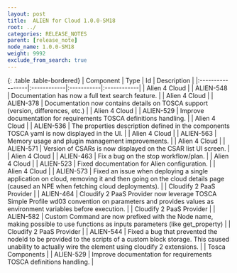 ```yaml
---
layout: post
title:  ALIEN for Cloud 1.0.0-SM18
root: ../
categories: RELEASE_NOTES
parent: [release_note]
node_name: 1.0.0-SM18
weight: 9992
exclude_from_search: true
---
```


{: .table .table-bordered}
| Component        | Type        | Id         | Description |
|:-----------------|:------------|:-----------|:------------|
| <span class="text-success"> Alien 4 Cloud</span> | <i class="fa fa-plus text-success"></i> | ALIEN-548 | Documentation has now a full text search feature. |
| <span class="text-success"> Alien 4 Cloud</span> | <i class="fa fa-level-up text-primary"></i> | ALIEN-378 | Documentation now contains details on TOSCA support (version, differences, etc.) |
| <span class="text-success"> Alien 4 Cloud</span> | <i class="fa fa-level-up text-primary"></i> | ALIEN-529 | Improve documentation for requirements TOSCA definitions handling. |
| <span class="text-success"> Alien 4 Cloud</span> | <i class="fa fa-level-up text-primary"></i> | ALIEN-536 | The properties description defined in the components TOSCA yaml is now displayed in the UI. |
| <span class="text-success"> Alien 4 Cloud</span> | <i class="fa fa-level-up text-primary"></i> | ALIEN-563 | Memory usage and plugin management improvements. |
| <span class="text-success"> Alien 4 Cloud</span> | <i class="fa fa-level-up text-primary"></i> | ALIEN-571 | Version of CSARs is now displayed on the CSAR list UI screen. |
| <span class="text-success"> Alien 4 Cloud</span> | <i class="fa fa-bug text-danger"></i> | ALIEN-463 | Fix a bug on the stop workflow/plan. |
| <span class="text-success"> Alien 4 Cloud</span> | <i class="fa fa-bug text-danger"></i> | ALIEN-523 | Fixed documentation for Alien configuration. |
| <span class="text-success"> Alien 4 Cloud</span> | <i class="fa fa-bug text-danger"></i> | ALIEN-573 | Fixed an issue when deploying a single application on cloud, removing it and then going on the cloud details page (caused an NPE when fetching cloud deployments). |
| <span class="text-primary"> Cloudify 2 PaaS Provider</span> | <i class="fa fa-plus text-success"></i> | ALIEN-464 | Cloudify 2 PaaS Provider now leverage TOSCA Simple Profile wd03 convention on parameters and provides values as environment variables before execution. |
| <span class="text-primary"> Cloudify 2 PaaS Provider</span> | <i class="fa fa-level-up text-primary"></i> | ALIEN-582 | Custom Command are now prefixed with the Node name, making possible to use functions as inputs parameters (like get_property) |
| <span class="text-primary"> Cloudify 2 PaaS Provider</span> | <i class="fa fa-bug text-danger"></i> | ALIEN-544 | Fixed a bug that prevented the nodeId to be provided to the scripts of a custom block storage. This caused unability to actually wire the element using cloudify 2 extensions. |
| <span class=""> Tosca Components</span> | <i class="fa fa-level-up text-primary"></i> | ALIEN-529 | Improve documentation for requirements TOSCA definitions handling. |
